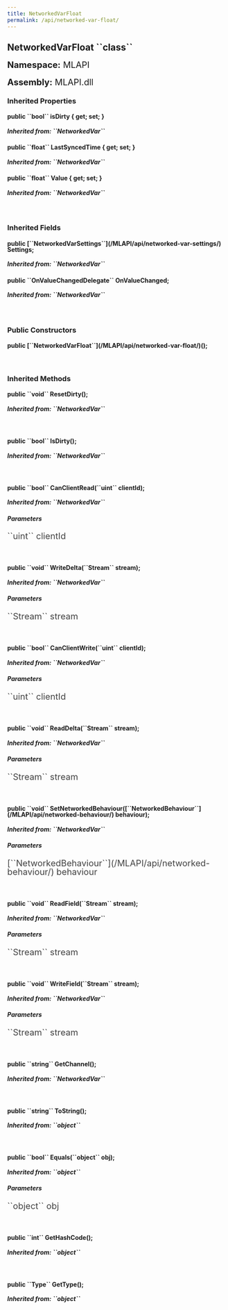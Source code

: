 ```yaml
---
title: NetworkedVarFloat
permalink: /api/networked-var-float/
---
```


<div style="line-height: 1;">
	<h2 markdown="1">NetworkedVarFloat ``class``</h2>
	<p style="font-size: 20px;"><b>Namespace:</b> MLAPI</p>
	<p style="font-size: 20px;"><b>Assembly:</b> MLAPI.dll</p>
</div>
<div>
	<h3 markdown="1">Inherited Properties</h3>
	<div style="line-height: 1;">
		<h4 markdown="1"><b>public ``bool`` isDirty { get; set; }</b></h4>
		<h5 markdown="1">Inherited from: ``NetworkedVar<float>``</h5>
	</div>
	<div style="line-height: 1;">
		<h4 markdown="1"><b>public ``float`` LastSyncedTime { get; set; }</b></h4>
		<h5 markdown="1">Inherited from: ``NetworkedVar<float>``</h5>
	</div>
	<div style="line-height: 1;">
		<h4 markdown="1"><b>public ``float`` Value { get; set; }</b></h4>
		<h5 markdown="1">Inherited from: ``NetworkedVar<float>``</h5>
	</div>
</div>
<br>
<div>
	<h3 markdown="1">Inherited Fields</h3>
	<div style="line-height: 1;">
		<h4 markdown="1"><b>public [``NetworkedVarSettings``](/MLAPI/api/networked-var-settings/) Settings;</b></h4>
		<h5 markdown="1">Inherited from: ``NetworkedVar<float>``</h5>
	</div>
	<div style="line-height: 1;">
		<h4 markdown="1"><b>public ``OnValueChangedDelegate<float>`` OnValueChanged;</b></h4>
		<h5 markdown="1">Inherited from: ``NetworkedVar<float>``</h5>
	</div>
</div>
<br>
<div>
	<h3>Public Constructors</h3>
	<div style="line-height: 1; ">
		<h4 markdown="1"><b>public [``NetworkedVarFloat``](/MLAPI/api/networked-var-float/)();</b></h4>
	</div>
</div>
<br>
<div>
	<h3 markdown="1">Inherited Methods</h3>
	<div style="line-height: 1;">
		<h4 markdown="1"><b>public ``void`` ResetDirty();</b></h4>
		<h5 markdown="1">Inherited from: ``NetworkedVar<float>``</h5>
	</div>
	<br>
	<div style="line-height: 1;">
		<h4 markdown="1"><b>public ``bool`` IsDirty();</b></h4>
		<h5 markdown="1">Inherited from: ``NetworkedVar<float>``</h5>
	</div>
	<br>
	<div style="line-height: 1;">
		<h4 markdown="1"><b>public ``bool`` CanClientRead(``uint`` clientId);</b></h4>
		<h5 markdown="1">Inherited from: ``NetworkedVar<float>``</h5>
		<h5><b>Parameters</b></h5>
		<div>
			<p style="font-size: 20px; color: #444;" markdown="1">``uint`` clientId</p>
		</div>
	</div>
	<br>
	<div style="line-height: 1;">
		<h4 markdown="1"><b>public ``void`` WriteDelta(``Stream`` stream);</b></h4>
		<h5 markdown="1">Inherited from: ``NetworkedVar<float>``</h5>
		<h5><b>Parameters</b></h5>
		<div>
			<p style="font-size: 20px; color: #444;" markdown="1">``Stream`` stream</p>
		</div>
	</div>
	<br>
	<div style="line-height: 1;">
		<h4 markdown="1"><b>public ``bool`` CanClientWrite(``uint`` clientId);</b></h4>
		<h5 markdown="1">Inherited from: ``NetworkedVar<float>``</h5>
		<h5><b>Parameters</b></h5>
		<div>
			<p style="font-size: 20px; color: #444;" markdown="1">``uint`` clientId</p>
		</div>
	</div>
	<br>
	<div style="line-height: 1;">
		<h4 markdown="1"><b>public ``void`` ReadDelta(``Stream`` stream);</b></h4>
		<h5 markdown="1">Inherited from: ``NetworkedVar<float>``</h5>
		<h5><b>Parameters</b></h5>
		<div>
			<p style="font-size: 20px; color: #444;" markdown="1">``Stream`` stream</p>
		</div>
	</div>
	<br>
	<div style="line-height: 1;">
		<h4 markdown="1"><b>public ``void`` SetNetworkedBehaviour([``NetworkedBehaviour``](/MLAPI/api/networked-behaviour/) behaviour);</b></h4>
		<h5 markdown="1">Inherited from: ``NetworkedVar<float>``</h5>
		<h5><b>Parameters</b></h5>
		<div>
			<p style="font-size: 20px; color: #444;" markdown="1">[``NetworkedBehaviour``](/MLAPI/api/networked-behaviour/) behaviour</p>
		</div>
	</div>
	<br>
	<div style="line-height: 1;">
		<h4 markdown="1"><b>public ``void`` ReadField(``Stream`` stream);</b></h4>
		<h5 markdown="1">Inherited from: ``NetworkedVar<float>``</h5>
		<h5><b>Parameters</b></h5>
		<div>
			<p style="font-size: 20px; color: #444;" markdown="1">``Stream`` stream</p>
		</div>
	</div>
	<br>
	<div style="line-height: 1;">
		<h4 markdown="1"><b>public ``void`` WriteField(``Stream`` stream);</b></h4>
		<h5 markdown="1">Inherited from: ``NetworkedVar<float>``</h5>
		<h5><b>Parameters</b></h5>
		<div>
			<p style="font-size: 20px; color: #444;" markdown="1">``Stream`` stream</p>
		</div>
	</div>
	<br>
	<div style="line-height: 1;">
		<h4 markdown="1"><b>public ``string`` GetChannel();</b></h4>
		<h5 markdown="1">Inherited from: ``NetworkedVar<float>``</h5>
	</div>
	<br>
	<div style="line-height: 1;">
		<h4 markdown="1"><b>public ``string`` ToString();</b></h4>
		<h5 markdown="1">Inherited from: ``object``</h5>
	</div>
	<br>
	<div style="line-height: 1;">
		<h4 markdown="1"><b>public ``bool`` Equals(``object`` obj);</b></h4>
		<h5 markdown="1">Inherited from: ``object``</h5>
		<h5><b>Parameters</b></h5>
		<div>
			<p style="font-size: 20px; color: #444;" markdown="1">``object`` obj</p>
		</div>
	</div>
	<br>
	<div style="line-height: 1;">
		<h4 markdown="1"><b>public ``int`` GetHashCode();</b></h4>
		<h5 markdown="1">Inherited from: ``object``</h5>
	</div>
	<br>
	<div style="line-height: 1;">
		<h4 markdown="1"><b>public ``Type`` GetType();</b></h4>
		<h5 markdown="1">Inherited from: ``object``</h5>
	</div>
</div>
<br>
